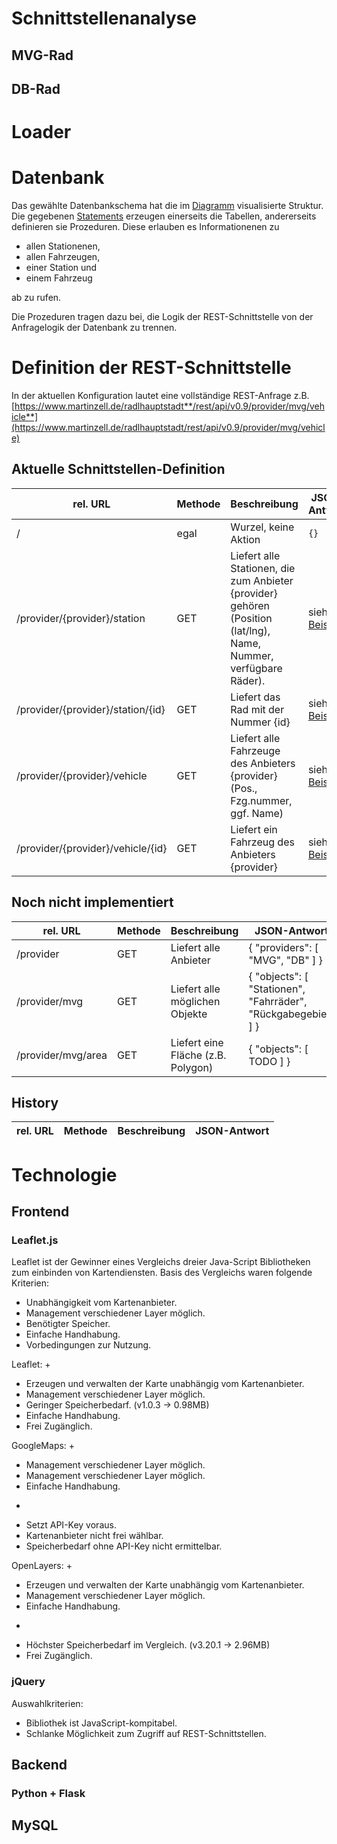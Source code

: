 # Schnittstellenanalyse

## MVG-Rad

## DB-Rad

# Loader

# Datenbank
Das gewählte Datenbankschema hat die im [Diagramm](/doc/database-overview.png) visualisierte Struktur. Die gegebenen [Statements](/doc/create_database_radlhauptstadt.sql) erzeugen einerseits die Tabellen, andererseits definieren sie Prozeduren. Diese erlauben es Informationenen zu
* allen Stationenen,
* allen Fahrzeugen,
* einer Station und
* einem Fahrzeug

ab zu rufen. 

Die Prozeduren tragen dazu bei, die Logik der REST-Schnittstelle von der Anfragelogik der Datenbank zu trennen.

# Definition der REST-Schnittstelle

In der aktuellen Konfiguration lautet eine vollständige REST-Anfrage z.B. [https://www.martinzell.de/radlhauptstadt**/rest/api/v0.9/provider/mvg/vehicle**](https://www.martinzell.de/radlhauptstadt/rest/api/v0.9/provider/mvg/vehicle)

## Aktuelle Schnittstellen-Definition
 rel. URL | Methode | Beschreibung | JSON-Antwort |
------|------|------|------|
 / | egal | Wurzel, keine Aktion | `{}` |
 /provider/{provider}/station | GET | Liefert alle Stationen, die zum Anbieter {provider} gehören (Position (lat/lng), Name, Nummer, verfügbare Räder). | siehe [Beispiel](/doc/examples/REST/station.json) |
 /provider/{provider}/station/{id} | GET | Liefert das Rad mit der Nummer {id} | siehe [Beispiel](/doc/examples/REST/station_8923.json) |
 /provider/{provider}/vehicle | GET | Liefert alle Fahrzeuge des Anbieters {provider} (Pos., Fzg.nummer, ggf. Name) | siehe [Beispiel](/doc/examples/REST/vehicle.json) |
 /provider/{provider}/vehicle/{id} | GET | Liefert ein Fahrzeug des Anbieters {provider} | siehe [Beispiel](/doc/examples/REST/vehicle_96101.json) |

## Noch nicht implementiert
 rel. URL | Methode | Beschreibung | JSON-Antwort |
------|------|------|------|
 /provider | GET | Liefert alle Anbieter | { "providers": [ "MVG", "DB" ] } |
 /provider/mvg | GET | Liefert alle möglichen Objekte | { "objects": [ "Stationen", "Fahrräder", "Rückgabegebiet" ] } |
 /provider/mvg/area | GET | Liefert eine Fläche (z.B. Polygon) | { "objects": [ TODO ] } |

## History
 rel. URL | Methode | Beschreibung | JSON-Antwort |
------|------|------|------|

# Technologie

## Frontend 

### Leaflet.js
Leaflet ist der Gewinner eines Vergleichs dreier Java-Script Bibliotheken zum einbinden von Kartendiensten. Basis des Vergleichs waren folgende Kriterien:
* Unabhängigkeit vom Kartenanbieter.
* Management verschiedener Layer möglich.
* Benötigter Speicher.
* Einfache Handhabung.
* Vorbedingungen zur Nutzung.

Leaflet:
+
* Erzeugen und verwalten der Karte unabhängig vom Kartenanbieter.
* Management verschiedener Layer möglich.
* Geringer Speicherbedarf. (v1.0.3 -> 0.98MB)
* Einfache Handhabung. 
* Frei Zugänglich.

GoogleMaps:
+
* Management verschiedener Layer möglich.
* Management verschiedener Layer möglich.
* Einfache Handhabung. 
-
* Setzt API-Key voraus.
* Kartenanbieter nicht frei wählbar.
* Speicherbedarf ohne API-Key nicht ermittelbar.

OpenLayers:
+
* Erzeugen und verwalten der Karte unabhängig vom Kartenanbieter.
* Management verschiedener Layer möglich.
* Einfache Handhabung. 
-
* Höchster Speicherbedarf im Vergleich. (v3.20.1 -> 2.96MB)
* Frei Zugänglich.

### jQuery
Auswahlkriterien:
* Bibliothek ist JavaScript-kompitabel.
* Schlanke Möglichkeit zum Zugriff auf REST-Schnittstellen.

## Backend

### Python + Flask

## MySQL


